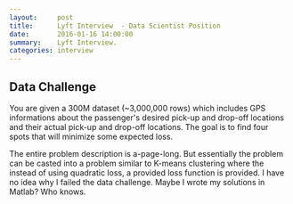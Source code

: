 ```yaml
---
layout:     post
title:      Lyft Interview  - Data Scientist Position
date:       2016-01-16 14:00:00
summary:    Lyft Interview.
categories: interview 
---
```



## Data Challenge 

You are given a 300M dataset (~3,000,000 rows) which includes GPS informations about the passenger's desired pick-up and drop-off locations and their actual pick-up and drop-off locations. The goal is to find four spots that will minimize some expected loss. 

The entire problem description is a-page-long. But essentially the problem can be casted into a problem similar to K-means clustering where the instead of using quadratic loss, a provided loss function is provided. I have no idea why I failed the data challenge. Maybe I wrote my solutions in Matlab? Who knows.
